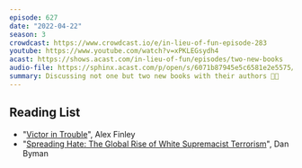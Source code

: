 ```yaml
---
episode: 627
date: "2022-04-22"
season: 3
crowdcast: https://www.crowdcast.io/e/in-lieu-of-fun-episode-283
youtube: https://www.youtube.com/watch?v=xPKLEGsydh4
acast: https://shows.acast.com/in-lieu-of-fun/episodes/two-new-books
audio-file: https://sphinx.acast.com/p/open/s/6071b87945e5c6581e2e5575/e/6265b43981135c0015322864/media.mp3
summary: Discussing not one but two new books with their authors 📗📘
---
```


## Reading List

- "[Victor in Trouble][book1]", Alex Finley
- "[Spreading Hate: The Global Rise of White Supremacist Terrorism][book2]", Dan Byman

[book1]: https://www.amazon.com/Victor-Trouble-Caro-Alex-Finley/dp/0997251042
[book2]: https://global.oup.com/academic/product/spreading-hate-9780197537619
